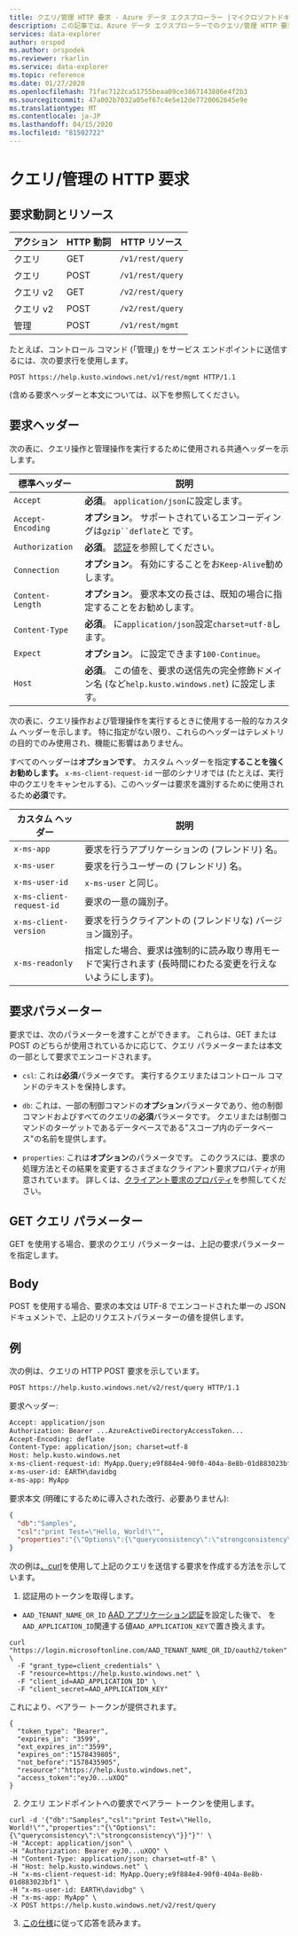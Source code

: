 ```yaml
---
title: クエリ/管理 HTTP 要求 - Azure データ エクスプローラー |マイクロソフトドキュメント
description: この記事では、Azure データ エクスプローラーでのクエリ/管理 HTTP 要求について説明します。
services: data-explorer
author: orspod
ms.author: orspodek
ms.reviewer: rkarlin
ms.service: data-explorer
ms.topic: reference
ms.date: 01/27/2020
ms.openlocfilehash: 71fac7122ca51755beaa09ce3867143806e4f2b3
ms.sourcegitcommit: 47a002b7032a05ef67c4e5e12de7720062645e9e
ms.translationtype: MT
ms.contentlocale: ja-JP
ms.lasthandoff: 04/15/2020
ms.locfileid: "81502722"
---
```

# <a name="querymanagement-http-request"></a>クエリ/管理の HTTP 要求

## <a name="request-verb-and-resource"></a>要求動詞とリソース

|アクション    |HTTP 動詞|HTTP リソース   |
|----------|---------|----------------|
|クエリ     |GET      |`/v1/rest/query`|
|クエリ     |POST     |`/v1/rest/query`|
|クエリ v2  |GET      |`/v2/rest/query`|
|クエリ v2  |POST     |`/v2/rest/query`|
|管理|POST     |`/v1/rest/mgmt` |

たとえば、コントロール コマンド (「管理」) をサービス エンドポイントに送信するには、次の要求行を使用します。

```
POST https://help.kusto.windows.net/v1/rest/mgmt HTTP/1.1
```

(含める要求ヘッダーと本文については、以下を参照してください。

## <a name="request-headers"></a>要求ヘッダー

次の表に、クエリ操作と管理操作を実行するために使用される共通ヘッダーを示します。

|標準ヘッダー  |説明                                                                                                                    |
|-----------------|-------------------------------------------------------------------------------------------------------------------------------|
|`Accept`         |**必須**。 `application/json`に設定します。                                                                                  |
|`Accept-Encoding`|**オプション**。 サポートされているエンコーディングは`gzip``deflate`と です。                                                                    |
|`Authorization`  |**必須**。 [認証](./authentication.md)を参照してください。                                                                       |
|`Connection`     |**オプション**。 有効にすることをお`Keep-Alive`勧めします。                                                                  |
|`Content-Length` |**オプション**。 要求本文の長さは、既知の場合に指定することをお勧めします。                                          |
|`Content-Type`   |**必須**。 に`application/json`設定`charset=utf-8`します。                                                             |
|`Expect`         |**オプション**。 に設定できます`100-Continue`。                                                                                    |
|`Host`           |**必須**。 この値を、要求の送信先の完全修飾ドメイン名 (など`help.kusto.windows.net`) に設定します。|

次の表に、クエリ操作および管理操作を実行するときに使用する一般的なカスタム ヘッダーを示します。 特に指定がない限り、これらのヘッダーはテレメトリの目的でのみ使用され、機能に影響はありません。

すべてのヘッダーは**オプションです**。 カスタム ヘッダーを指定**することを強くお勧めします。** `x-ms-client-request-id` 一部のシナリオでは (たとえば、実行中のクエリをキャンセルする)、このヘッダーは要求を識別するために使用されるため**必須**です。


|カスタム ヘッダー           |説明                                                                                               |
|------------------------|----------------------------------------------------------------------------------------------------------|
|`x-ms-app`              |要求を行うアプリケーションの (フレンドリ) 名。                                                |
|`x-ms-user`             |要求を行うユーザーの (フレンドリ) 名。                                                       |
|`x-ms-user-id`          |`x-ms-user` と同じ。                                                                                      |
|`x-ms-client-request-id`|要求の一意の識別子。                                                                      |
|`x-ms-client-version`   |要求を行うクライアントの (フレンドリな) バージョン識別子。                                      |
|`x-ms-readonly`         |指定した場合、要求は強制的に読み取り専用モードで実行されます (長時間にわたる変更を行えないようにします)。|

## <a name="request-parameters"></a>要求パラメーター

要求では、次のパラメーターを渡すことができます。 これらは、GET または POST のどちらが使用されているかに応じて、クエリ パラメーターまたは本文の一部として要求でエンコードされます。

* `csl`: これは**必須**パラメータです。 実行するクエリまたはコントロール コマンドのテキストを保持します。

* `db`: これは、一部の制御コマンドの**オプション**パラメータであり、他の制御コマンドおよびすべてのクエリの**必須**パラメータです。 クエリまたは制御コマンドのターゲットであるデータベースである"スコープ内のデータベース"の名前を提供します。

* `properties`: これは**オプション**のパラメータです。 このクラスには、要求の処理方法とその結果を変更するさまざまなクライアント要求プロパティが用意されています。 詳しくは、[クライアント要求のプロパティ](../netfx/request-properties.md)を参照してください。

## <a name="get-query-parameters"></a>GET クエリ パラメーター

GET を使用する場合、要求のクエリ パラメーターは、上記の要求パラメーターを指定します。

## <a name="body"></a>Body

POST を使用する場合、要求の本文は UTF-8 でエンコードされた単一の JSON ドキュメントで、上記のリクエストパラメーターの値を提供します。

## <a name="examples"></a>例

次の例は、クエリの HTTP POST 要求を示しています。

```txt
POST https://help.kusto.windows.net/v2/rest/query HTTP/1.1
```

要求ヘッダー:

```txt
Accept: application/json
Authorization: Bearer ...AzureActiveDirectoryAccessToken...
Accept-Encoding: deflate
Content-Type: application/json; charset=utf-8
Host: help.kusto.windows.net
x-ms-client-request-id: MyApp.Query;e9f884e4-90f0-404a-8e8b-01d883023bf1
x-ms-user-id: EARTH\davidbg
x-ms-app: MyApp
```

要求本文 (明確にするために導入された改行、必要ありません):

```json
{
  "db":"Samples",
  "csl":"print Test=\"Hello, World!\"",
  "properties":"{\"Options\":{\"queryconsistency\":\"strongconsistency\"},\"Parameters\":{},\"ClientRequestId\":\"MyApp.Query;e9f884e4-90f0-404a-8e8b-01d883023bf1\"}"
}
```

次の例は[、curl](https://curl.haxx.se/)を使用して上記のクエリを送信する要求を作成する方法を示しています。

1. 認証用のトークンを取得します。

* `AAD_TENANT_NAME_OR_ID` [AAD アプリケーション認証](../../management/access-control/how-to-provision-aad-app.md)を設定した後で、 を`AAD_APPLICATION_ID`関連する値`AAD_APPLICATION_KEY`で置き換えます。

```
curl "https://login.microsoftonline.com/AAD_TENANT_NAME_OR_ID/oauth2/token" \
  -F "grant_type=client_credentials" \
  -F "resource=https://help.kusto.windows.net" \
  -F "client_id=AAD_APPLICATION_ID" \
  -F "client_secret=AAD_APPLICATION_KEY"
```

これにより、ベアラー トークンが提供されます。

```
{
  "token_type": "Bearer",
  "expires_in": "3599",
  "ext_expires_in":"3599", 
  "expires_on":"1578439805",
  "not_before":"1578435905",
  "resource":"https://help.kusto.windows.net",
  "access_token":"eyJ0...uXOQ"
}
```

2. クエリ エンドポイントへの要求でベアラー トークンを使用します。

```
curl -d '{"db":"Samples","csl":"print Test=\"Hello, World!\"","properties":"{\"Options\":{\"queryconsistency\":\"strongconsistency\"}}"}"' \
-H "Accept: application/json" \
-H "Authorization: Bearer eyJ0...uXOQ" \
-H "Content-Type: application/json; charset=utf-8" \
-H "Host: help.kusto.windows.net" \
-H "x-ms-client-request-id: MyApp.Query;e9f884e4-90f0-404a-8e8b-01d883023bf1" \
-H "x-ms-user-id: EARTH\davidbg" \
-H "x-ms-app: MyApp" \
-X POST https://help.kusto.windows.net/v2/rest/query
```

3. [この仕様](response.md)に従って応答を読みます。